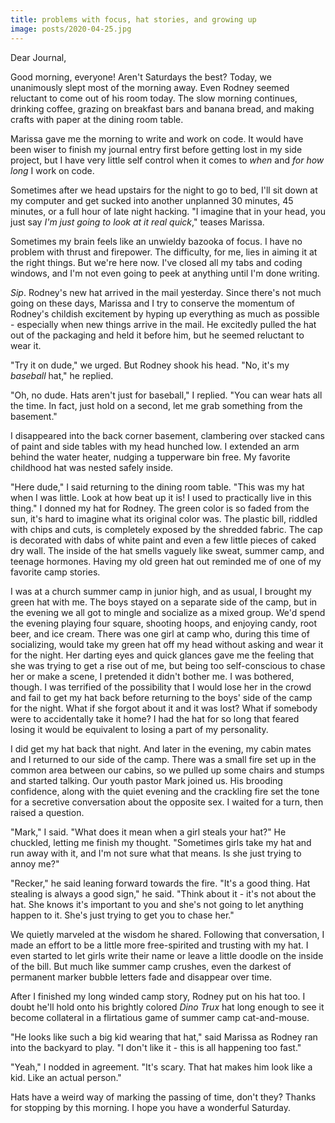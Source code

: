 ```yaml
---
title: problems with focus, hat stories, and growing up
image: posts/2020-04-25.jpg
---
```


Dear Journal,

Good morning, everyone!  Aren't Saturdays the best?  Today, we
unanimously slept most of the morning away.  Even Rodney seemed
reluctant to come out of his room today.  The slow morning continues,
drinking coffee, grazing on breakfast bars and banana bread, and
making crafts with paper at the dining room table.

Marissa gave me the morning to write and work on code.  It would have
been wiser to finish my journal entry first before getting lost in my
side project, but I have very little self control when it comes to
_when_ and _for how long_ I work on code.

Sometimes after we head upstairs for the night to go to bed, I'll sit
down at my computer and get sucked into another unplanned 30 minutes,
45 minutes, or a full hour of late night hacking.  "I imagine that in
your head, you just say _I'm just going to look at it real quick_,"
teases Marissa.

Sometimes my brain feels like an unwieldy bazooka of focus.  I have no
problem with thrust and firepower.  The difficulty, for me, lies in
aiming it at the right things.  But we're here now.  I've closed all
my tabs and coding windows, and I'm not even going to peek at anything
until I'm done writing.

_Sip_.  Rodney's new hat arrived in the mail yesterday.  Since there's
not much going on these days, Marissa and I try to conserve the
momentum of Rodney's childish excitement by hyping up everything as
much as possible - especially when new things arrive in the mail.  He
excitedly pulled the hat out of the packaging and held it before him,
but he seemed reluctant to wear it.

"Try it on dude," we urged.  But Rodney shook his head.  "No, it's my
_baseball_ hat," he replied.

"Oh, no dude.  Hats aren't just for baseball," I replied.  "You can
wear hats all the time.  In fact, just hold on a second, let me grab
something from the basement."

I disappeared into the back corner basement, clambering over stacked
cans of paint and side tables with my head hunched low.  I extended an
arm behind the water heater, nudging a tupperware bin free.  My
favorite childhood hat was nested safely inside.

"Here dude," I said returning to the dining room table.  "This was my
hat when I was little.  Look at how beat up it is!  I used to
practically live in this thing."  I donned my hat for Rodney.  The
green color is so faded from the sun, it's hard to imagine what its
original color was.  The plastic bill, riddled with chips and cuts, is
completely exposed by the shredded fabric.  The cap is decorated with
dabs of white paint and even a few little pieces of caked dry wall.
The inside of the hat smells vaguely like sweat, summer camp, and
teenage hormones.  Having my old green hat out reminded me of one of
my favorite camp stories.

I was at a church summer camp in junior high, and as usual, I brought
my green hat with me.  The boys stayed on a separate side of the camp,
but in the evening we all got to mingle and socialize as a mixed
group.  We'd spend the evening playing four square, shooting hoops,
and enjoying candy, root beer, and ice cream.  There was one girl at
camp who, during this time of socializing, would take my green hat off
my head without asking and wear it for the night.  Her darting eyes
and quick glances gave me the feeling that she was trying to get a
rise out of me, but being too self-conscious to chase her or make a
scene, I pretended it didn't bother me.  I was bothered, though.  I
was terrified of the possibility that I would lose her in the crowd
and fail to get my hat back before returning to the boys' side of the
camp for the night.  What if she forgot about it and it was lost?
What if somebody were to accidentally take it home?  I had the hat for
so long that feared losing it would be equivalent to losing a part of
my personality.

I did get my hat back that night.  And later in the evening, my cabin
mates and I returned to our side of the camp.  There was a small fire
set up in the common area between our cabins, so we pulled up some
chairs and stumps and started talking.  Our youth pastor Mark joined
us.  His brooding confidence, along with the quiet evening and the
crackling fire set the tone for a secretive conversation about the
opposite sex.  I waited for a turn, then raised a question.

"Mark," I said.  "What does it mean when a girl steals your hat?"  He
chuckled, letting me finish my thought.  "Sometimes girls take my hat
and run away with it, and I'm not sure what that means.  Is she just
trying to annoy me?"

"Recker," he said leaning forward towards the fire.  "It's a good
thing.  Hat stealing is always a good sign," he said.  "Think about
it - it's not about the hat.  She knows it's important to you and
she's not going to let anything happen to it.  She's just trying to
get you to chase her."

We quietly marveled at the wisdom he shared.  Following that
conversation, I made an effort to be a little more free-spirited and
trusting with my hat.  I even started to let girls write their name or
leave a little doodle on the inside of the bill.  But much like summer
camp crushes, even the darkest of permanent marker bubble letters fade
and disappear over time.

After I finished my long winded camp story, Rodney put on his hat too.
I doubt he'll hold onto his brightly colored _Dino Trux_ hat long
enough to see it become collateral in a flirtatious game of summer
camp cat-and-mouse.

"He looks like such a big kid wearing that hat," said Marissa as
Rodney ran into the backyard to play.  "I don't like it - this is all
happening too fast."

"Yeah," I nodded in agreement.  "It's scary.  That hat makes him look
like a kid.  Like an actual person."

Hats have a weird way of marking the passing of time, don't they?
Thanks for stopping by this morning.  I hope you have a wonderful
Saturday.
